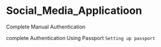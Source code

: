 # Social_Media_Applicatioon
Complete Manual Authentication

complete Authentication Using Passport
`Setting up passport`

